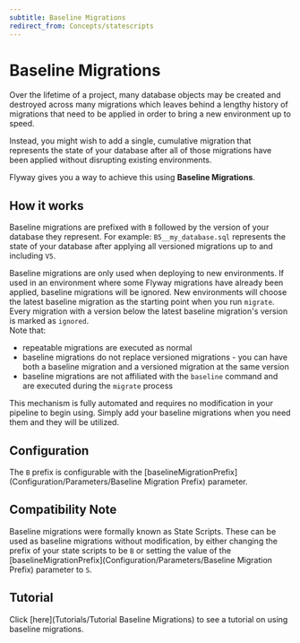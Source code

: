 ```yaml
---
subtitle: Baseline Migrations
redirect_from: Concepts/statescripts
---
```

# Baseline Migrations

Over the lifetime of a project, many database objects may be created and destroyed across many migrations which leaves behind a lengthy history of migrations that need to be applied in order to bring a new environment up to speed.

Instead, you might wish to add a single, cumulative migration that represents the state of your database after all of those migrations have been applied without disrupting existing environments.

Flyway gives you a way to achieve this using **Baseline Migrations**.

## How it works

Baseline migrations are prefixed with `B` followed by the version of your database they represent. For example: `B5__my_database.sql` represents the state of your database after applying all versioned migrations up to and including `V5`.

Baseline migrations are only used when deploying to new environments. If used in an environment where some Flyway migrations have already been applied, baseline migrations will be ignored. New environments will choose the latest baseline migration as the starting point when you run `migrate`. Every migration with a version below the latest baseline migration's version is marked as `ignored`. <br/>
Note that:
- repeatable migrations are executed as normal
- baseline migrations do not replace versioned migrations - you can have both a baseline migration and a versioned migration at the same version
- baseline migrations are not affiliated with the `baseline` command and are executed during the `migrate` process

This mechanism is fully automated and requires no modification in your pipeline to begin using. Simply add your baseline migrations when you need them and they will be utilized.

## Configuration

The `B` prefix is configurable with the [baselineMigrationPrefix](Configuration/Parameters/Baseline Migration Prefix) parameter.

## Compatibility Note

Baseline migrations were formally known as State Scripts. These can be used as baseline migrations without modification, by either changing the prefix of your state scripts to be `B` or setting the value of the [baselineMigrationPrefix](Configuration/Parameters/Baseline Migration Prefix) parameter to `S`.

## Tutorial

Click [here](Tutorials/Tutorial Baseline Migrations) to see a tutorial on using baseline migrations.
